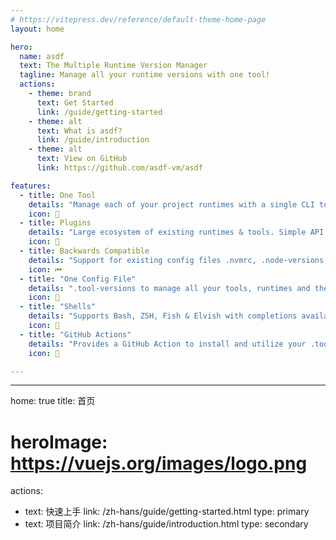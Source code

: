```yaml
---
# https://vitepress.dev/reference/default-theme-home-page
layout: home

hero:
  name: asdf
  text: The Multiple Runtime Version Manager
  tagline: Manage all your runtime versions with one tool!
  actions:
    - theme: brand
      text: Get Started
      link: /guide/getting-started
    - theme: alt
      text: What is asdf?
      link: /guide/introduction
    - theme: alt
      text: View on GitHub
      link: https://github.com/asdf-vm/asdf

features:
  - title: One Tool
    details: "Manage each of your project runtimes with a single CLI tool and command interface."
    icon: 🎉
  - title: Plugins
    details: "Large ecosystem of existing runtimes & tools. Simple API to add support for new tools as you need!"
    icon: 🔌
  - title: Backwards Compatible
    details: "Support for existing config files .nvmrc, .node-versions, .ruby-version for smooth migration!"
    icon: ⏮
  - title: "One Config File"
    details: ".tool-versions to manage all your tools, runtimes and their versions in a single, sharable place."
    icon: 📄
  - title: "Shells"
    details: "Supports Bash, ZSH, Fish & Elvish with completions available."
    icon: 🐚
  - title: "GitHub Actions"
    details: "Provides a GitHub Action to install and utilize your .tool-versions in your CI/CD workflows."
    icon: 🤖

---
```

---
home: true
title: 首页
# heroImage: https://vuejs.org/images/logo.png
actions:
- text: 快速上手
  link: /zh-hans/guide/getting-started.html
  type: primary
- text: 项目简介
  link: /zh-hans/guide/introduction.html
  type: secondary
